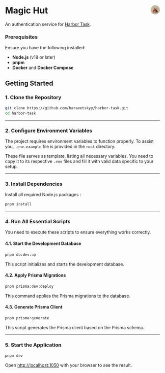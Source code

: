 # Magic Hut <img src="./public/magic-hut-beige.svg" alt="Logo" width="30" style="vertical-align: middle;" align="right">

An authentication service for [Harbor Task](https://github.com/haravetskyy/harbor-task).

### **Prerequisites**

Ensure you have the following installed:

- **Node.js** (v18 or later)
- **pnpm**
- **Docker** and **Docker Compose**

## **Getting Started**

### **1. Clone the Repository**

```bash
git clone https://github.com/haravetskyy/harbor-task.git
cd harbor-task
```

---

### **2. Configure Environment Variables**

The project requires environment variables to function properly. To assist you, `.env.example` file is provided in the `root` directory.

These file serves as template, listing all necessary variables. You need to copy it to its respective `.env` files and fill it with valid data specific to your setup.

---

### **3. Install Dependencies**

Install all required Node.js packages :

```bash
pnpm install
```

---

### **4. Run All Essential Scripts**

You need to execute these scripts to ensure everything works correctly.

#### **4.1. Start the Development Database**

```bash
pnpm db:dev:up
```

This script initializes and starts the development database.

#### **4.2. Apply Prisma Migrations**

```bash
pnpm prisma:dev:deploy
```

This command applies the Prisma migrations to the database.

#### **4.3. Generate Prisma Client**

```bash
pnpm prisma:generate
```

This script generates the Prisma client based on the Prisma schema.

---

### **5. Start the Application**

```bash
pnpm dev
```

Open [http://localhost:1050](http://localhost:1050) with your browser to see the result.
